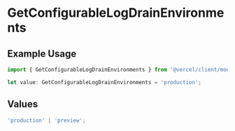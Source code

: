 # GetConfigurableLogDrainEnvironments

## Example Usage

```typescript
import { GetConfigurableLogDrainEnvironments } from '@vercel/client/models/operations';

let value: GetConfigurableLogDrainEnvironments = 'production';
```

## Values

```typescript
'production' | 'preview';
```
